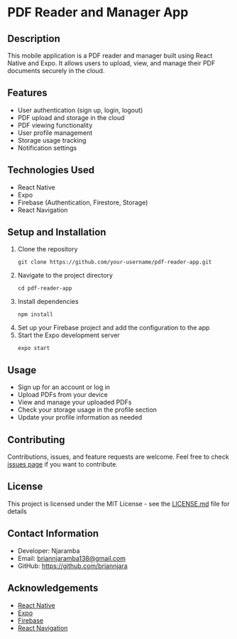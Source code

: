 # PDF Reader and Manager App

## Description
This mobile application is a PDF reader and manager built using React Native and Expo. It allows users to upload, view, and manage their PDF documents securely in the cloud.

## Features
- User authentication (sign up, login, logout)
- PDF upload and storage in the cloud
- PDF viewing functionality
- User profile management
- Storage usage tracking
- Notification settings

## Technologies Used
- React Native
- Expo
- Firebase (Authentication, Firestore, Storage)
- React Navigation

## Setup and Installation
1. Clone the repository
   ```
   git clone https://github.com/your-username/pdf-reader-app.git
   ```
2. Navigate to the project directory
   ```
   cd pdf-reader-app
   ```
3. Install dependencies
   ```
   npm install
   ```
4. Set up your Firebase project and add the configuration to the app
5. Start the Expo development server
   ```
   expo start
   ```

## Usage
- Sign up for an account or log in
- Upload PDFs from your device
- View and manage your uploaded PDFs
- Check your storage usage in the profile section
- Update your profile information as needed

## Contributing
Contributions, issues, and feature requests are welcome. Feel free to check [issues page](https://github.com/your-username/pdf-reader-app/issues) if you want to contribute.

## License
This project is licensed under the MIT License - see the [LICENSE.md](LICENSE.md) file for details

## Contact Information
- Developer: Njaramba
- Email: briannjaramba138@gmail.com
- GitHub: https://github.com/briannjara

## Acknowledgements
- [React Native](https://reactnative.dev/)
- [Expo](https://expo.dev/)
- [Firebase](https://firebase.google.com/)
- [React Navigation](https://reactnavigation.org/)
